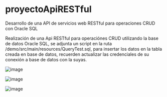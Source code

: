 # proyectoApiRESTful
Desarrollo de una API de servicios web RESTful para operaciones CRUD con Oracle SQL

Realización de una Api RESTful para operaciónes CRUD utilizando la base de datos Oracle SQL, se adjunta un script en la ruta /demo/src/main/resources/QueryTest.sql, para insertar los datos en la tabla creada en base de datos, recuerden actualizar las credenciales de su conexión a base de datos con la suyas.

![image](https://github.com/ricardogomez99/proyectoApiRESTful/assets/92341478/0ec9f6f5-5780-49b5-b8ce-7d16ba43210b)


![image](https://github.com/ricardogomez99/proyectoApiRESTful/assets/92341478/d62031e0-262f-4368-aebc-e76763380081)

![image](https://github.com/ricardogomez99/proyectoApiRESTful/assets/92341478/6a316325-e254-49d9-b920-dc7630034018)



